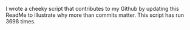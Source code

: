 I wrote a cheeky script that contributes to my Github by updating this ReadMe to illustrate why more than commits matter. This script has run 3698 times.
